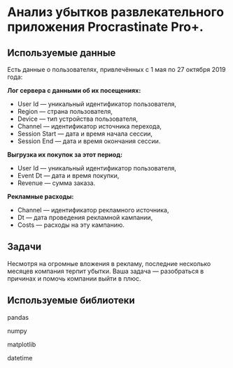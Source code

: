 # Анализ убытков развлекательного приложения Procrastinate Pro+.

## Используемые данные

Есть данные о пользователях, привлечённых с 1 мая по 27 октября 2019 года:

**Лог сервера с данными об их посещениях:**

- User Id — уникальный идентификатор пользователя,
- Region — страна пользователя,
- Device — тип устройства пользователя,
- Channel — идентификатор источника перехода,
- Session Start — дата и время начала сессии,
- Session End — дата и время окончания сессии.

**Выгрузка их покупок за этот период:**

- User Id — уникальный идентификатор пользователя,
- Event Dt — дата и время покупки,
- Revenue — сумма заказа.

**Рекламные расходы:**

- Channel — идентификатор рекламного источника,
- Dt — дата проведения рекламной кампании,
- Costs — расходы на эту кампанию.

## Задачи

Несмотря на огромные вложения в рекламу, последние несколько месяцев компания терпит убытки. Ваша задача — разобраться в причинах и помочь компании выйти в плюс.

## Используемые библиотеки

pandas

numpy

matplotlib

datetime
